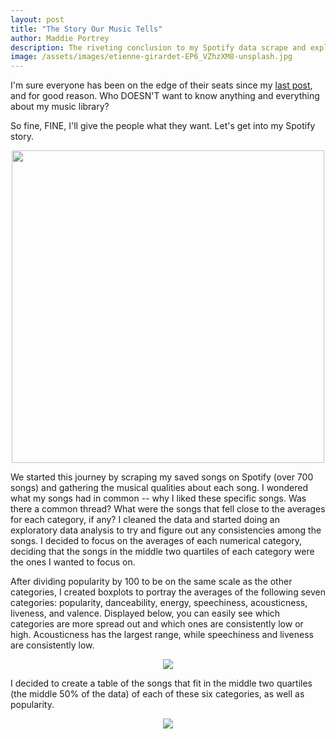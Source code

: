 ```yaml
---
layout: post
title: "The Story Our Music Tells"
author: Maddie Portrey
description: The riveting conclusion to my Spotify data scrape and exploration
image: /assets/images/etienne-girardet-EP6_VZhzXM8-unsplash.jpg
---
```


I'm sure everyone has been on the edge of their seats since my [last post](https://maddiekkay.github.io/my386blog/2023/03/30/spotify-EDA.html), and for good reason. Who DOESN'T want to know anything and everything about my music library? 

So fine, FINE, I'll give the people what they want. Let's get into my Spotify story.

<p align="center">
<img src="https://raw.githubusercontent.com/maddiekkay/my386blog/main/assets/images/ardian-lumi-6Woj_wozqmA-unsplash.jpg" alt="" style="width:500px;"/>
</p>

We started this journey by scraping my saved songs on Spotify (over 700 songs) and gathering the musical qualities about each song. I wondered what my songs had in common -- why I liked these specific songs. Was there a common thread? What were the songs that fell close to the averages for each category, if any? I cleaned the data and started doing an exploratory data analysis to try and figure out any consistencies among the songs. I decided to focus on the averages of each numerical category, deciding that the songs in the middle two quartiles of each category were the ones I wanted to focus on.

After dividing popularity by 100 to be on the same scale as the other categories, I created boxplots to portray the averages of the following seven categories: popularity, danceability, energy, speechiness, acousticness, liveness, and valence. Displayed below, you can easily see which categories are more spread out and which ones are consistently low or high. Acousticness has the largest range, while speechiness and liveness are consistently low.

<p align="center">
<img src="https://raw.githubusercontent.com/maddiekkay/my386blog/main/assets/images/story.png"/>
</p>

I decided to create a table of the songs that fit in the middle two quartiles (the middle 50% of the data) of each of these six categories, as well as popularity. 


<p align="center">
<img src="https://raw.githubusercontent.com/maddiekkay/my386blog/main/assets/images/finaltable.png"/>
</p>